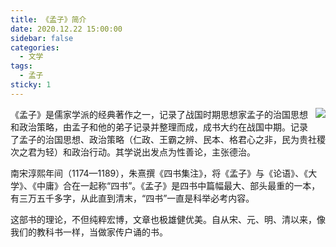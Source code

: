 ```yaml
---
title: 《孟子》简介
date: 2020.12.22 15:00:00
sidebar: false
categories:
  - 文学
tags:
  - 孟子
sticky: 1
---
```


<img style="float: right; margin: 0 0 10px 10px;" src="https://cdn.fblog.top/blog/images/mengzi/001.jpg">
<p class="paragraph">《孟子》是儒家学派的经典著作之一，记录了战国时期思想家孟子的治国思想和政治策略，由孟子和他的弟子记录并整理而成，成书大约在战国中期。记录了孟子的治国思想、政治策略（仁政、王霸之辨、民本、格君心之非，民为贵社稷次之君为轻）和政治行动。其学说出发点为性善论，主张德治。</p>
<p class="paragraph">南宋淳熙年间（1174—1189），朱熹撰《四书集注》，将《孟子》与《论语》、《大学》、《中庸》合在一起称“四书”。《孟子》是四书中篇幅最大、部头最重的一本，有三万五千多字，从此直到清末，“四书”一直是科举必考内容。</p>
<p class="paragraph">这部书的理论，不但纯粹宏博，文章也极雄健优美。自从宋、元、明、清以来，像我们的教科书一样，当做家传户诵的书。</p>

<!-- more -->